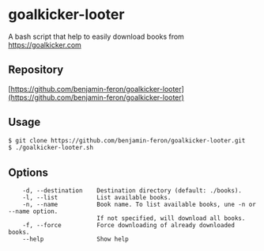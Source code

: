 # goalkicker-looter

A bash script that help to easily download books from https://goalkicker.com

## Repository

[https://github.com/benjamin-feron/goalkicker-looter](https://github.com/benjamin-feron/goalkicker-looter)

## Usage
```bash
$ git clone https://github.com/benjamin-feron/goalkicker-looter.git
$ ./goalkicker-looter.sh
```

## Options
```
    -d, --destination    Destination directory (default: ./books).
    -l, --list           List available books.
    -n, --name           Book name. To list available books, une -n or --name option.
                         If not specified, will download all books.
    -f, --force          Force downloading of already downloaded books.
    --help               Show help
```
